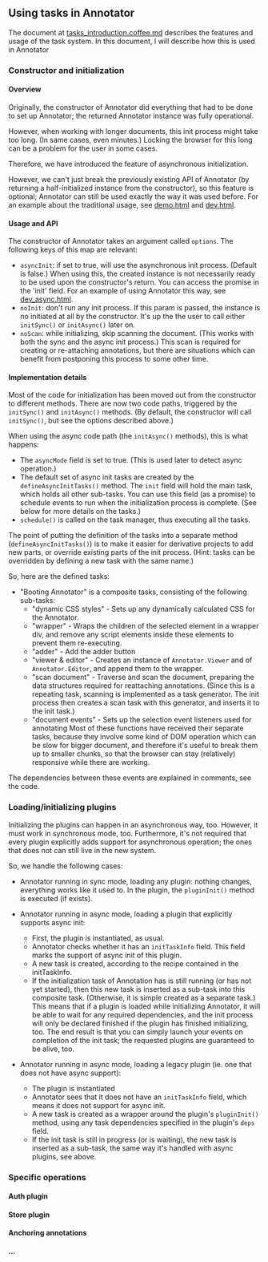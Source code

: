 ## Using tasks in Annotator

The document at [tasks_introduction.coffee.md](tasks_introduction.coffee.md) describes the features and usage of the task system. In this document, I will describe how this is used in Annotator

### Constructor and initialization

#### Overview
Originally, the constructor of Annotator did everything that had to be done to set up Annotator; the returned Annotator instance was fully operational.

However, when working with longer documents, this init process might take too long. (In same cases, even minutes.) Locking the browser for this long can be a problem for the user in some cases.

Therefore, we have introduced the feature of asynchronous initialization.

However, we can't just break the previously existing API of Annotator (by returning a half-initialized instance from the constructor), so this feature is optional; Annotator can still be used exactly the way it was used before. For an example about the traditional usage, see [demo.html](../demo.html#L88) and [dev.html](../dev.html#L103).

#### Usage and API

The constructor of Annotator takes an argument called `options`. The following keys of this map are relevant:
 * `asyncInit`: if set to true, will use the asynchronous init process. (Default is false.) When using this, the created instance is not necessarily ready to be used upon the constructor's return. You can access the promise in the 'init' field. For an example of using Annotator this way, see [dev_async.html](../dev_async.html#L103).
 * `noInit`: don't run any init process. If this param is passed, the instance is no initiated at all by the constructor. It's up the the user to call either `initSync()` or `initAsync()` later on.
 * `noScan`: while initializing, skip scanning the document. (This works with both the sync and the async init process.) This scan is required for creating or re-attaching annotations, but there are situations which can benefit from postponing this process to some other time.

#### Implementation details

Most of the code for initialization has been moved out from the constructor to different methods. There are now two code paths, triggered by the `initSync()` and `initAsync()` methods. (By default, the constructor will call `initSync()`, but see the options described above.)

When using the async code path (the `initAsync()` methods), this is what happens:
 * The `asyncMode` field is set to true. (This is used later to detect async operation.)
 * The default set of async init tasks are created by the `defineAsyncInitTasks()` method. The `init` field will hold the main task, which holds all other sub-tasks. You can use this field (as a promise) to schedule events to run when the initialization process is complete. (See below for more details on the tasks.)
 * `schedule()` is called on the task manager, thus executing all the tasks.
 
The point of putting the definition of the tasks into a separate method (`defineAsyncInitTasks()`) is to make it easier for derivative projects to add new parts, or override existing parts of the init process. (Hint: tasks can be overridden by defining a new task with the same name.)

So, here are the defined tasks:

 * "Booting Annotator" is a composite tasks, consisting of the following sub-tasks:
   * "dynamic CSS styles" - Sets up any dynamically calculated CSS for the Annotator.
   * "wrapper" - Wraps the children of the selected element in a wrapper div, and remove any script elements inside these elements to prevent them re-executing.
   * "adder" - Add the adder button
   * "viewer & editor" - Creates an instance of `Annotator.Viewer` and of `Annotator.Editor`, and append them to the wrapper.
   * "scan document" - Traverse and scan the document, preparing the data structures required for reattaching annotations. (Since this is a repeating task, scanning is implemented as a task generator. The init process then creates a scan task with this generator, and inserts it to the init task.)
   * "document events" - Sets up the selection event listeners used for annotating
   Most of these functions have received their separate tasks, because they involve some kind of DOM operation which can be slow for bigger document, and therefore it's useful to break them up to smaller chunks, so that the browser can stay (relatively) responsive while there are working.

The dependencies between these events are explained in comments, see the code.

### Loading/initializing plugins

Initializing the plugins can happen in an asynchronous way, too. However, it must work in synchronous mode, too. Furthermore, it's not required that every plugin explicitly adds support for asynchronous operation; the ones that does not can still live in the new system.

So, we handle the following cases:
 * Annotator running in sync mode, loading any plugin: nothing changes, everything works like it used to. In the plugin, the `pluginInit()` method is executed (if exists).
 * Annotator running in async mode, loading a plugin that explicitly supports async init:
   * First, the plugin is instantiated, as usual.
   * Annotator checks whether it has an `initTaskInfo` field. This field marks the support of async init of this plugin.
   * A new task is created, according to the recipe contained in the initTaskInfo.
   * If the initialization task of Annotation has is still running (or has not yet started), then this new task is inserted as a sub-task into this composite task. (Otherwise, it is simple created as a separate task.) This means that if a plugin is loaded while initializing Annotator, it will be able to wait for any required dependencies, and the init process will only be declared finished if the plugin has finished initializing, too. The end result is that you can simply launch your events on completion of the init task; the requested plugins are guaranteed to be alive, too.
   
 * Annotator running in async mode, loading a legacy plugin (ie. one that does not have async support):
   * The plugin is instantiated
   * Annotator sees that it does not have an `initTaskInfo` field, which means it does not support for async init.
   * A new task is created as a wrapper around the plugin's `pluginInit()` method, using any task dependencies specified in the plugin's `deps` field.
   * If the init task is still in progress (or is waiting), the new task is inserted as a sub-task, the same way it's handled with async plugins, see above.


### Specific operations

#### Auth plugin

#### Store plugin

#### Anchoring annotations

#### ...


